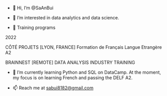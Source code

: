 - 👋 Hi, I’m @SaAnBui

- 👀 I’m interested in data analytics and data science.
- :school:  Training programs

2022

CÔTÉ PROJETS [LYON, FRANCE]
Formation de Français Langue Etrangère A2 

BRAINNEST [REMOTE]
DATA ANALYSIS INDUSTRY TRAINING 
    
- 🌱 I’m currently learning Python and SQL on DataCamp. At the moment, my focus is on learning French and passing the DELF A2. 

- 📫 Reach me at sabui8182@gmail.com 



